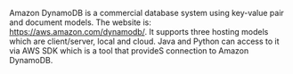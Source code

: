 Amazon DynamoDB is a commercial database system using key-value pair and document models. The website is: https://aws.amazon.com/dynamodb/. It supports three hosting models which are client/server, local and cloud. Java and Python can access to it via AWS SDK which is a tool that provideS connection to Amazon DynamoDB.
